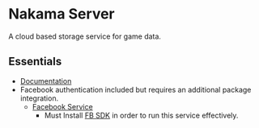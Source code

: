 # Nakama Server

A cloud based storage service for game data.

## Essentials
* [Documentation](https://heroiclabs.com/docs/nakama/getting-started/)
* Facebook authentication included but requires an additional package integration.
  * [Facebook Service](http://167.86.67.197:4873/-/web/detail/com.mrzee.scriptableobject.integrations.facebookservice)
    * Must Install [FB SDK](https://developers.facebook.com/docs/unity/) in order to run this service effectively.